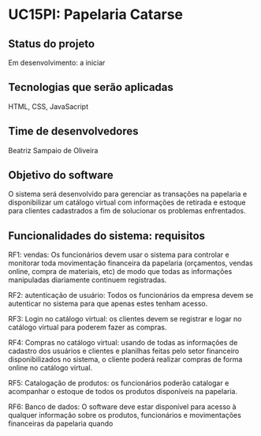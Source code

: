 # UC15PI: Papelaria Catarse
## Status do projeto 
Em desenvolvimento: a iniciar

## Tecnologias que serão aplicadas
HTML, CSS, JavaSacript

## Time de desenvolvedores
Beatriz Sampaio de Oliveira

## Objetivo do software 
O sistema será desenvolvido para gerenciar as transações na papelaria e disponibilizar
um catálogo virtual com informações de retirada e estoque para clientes cadastrados a fim de
solucionar os problemas enfrentados.

## Funcionalidades do sistema: requisitos 

RF1: vendas: Os funcionários devem usar o sistema para controlar e monitorar toda
movimentação financeira da papelaria (orçamentos, vendas online, compra de materiais, etc)
de modo que todas as informações manipuladas diariamente continuem registradas.

RF2: autenticação de usuário: Todos os funcionários da empresa devem se autenticar no
sistema para que apenas estes tenham acesso.

RF3: Login no catálogo virtual: os clientes devem se registrar e logar no catálogo virtual para
poderem fazer as compras.

RF4: Compras no catálogo virtual: usando de todas as informações de cadastro dos usuários e
clientes e planilhas feitas pelo setor financeiro disponibilizados no sistema, o cliente poderá
realizar compras de forma online no catálogo virtual.

RF5: Catalogação de produtos: os funcionários poderão catalogar e acompanhar o estoque de
todos os produtos disponíveis na papelaria.

RF6: Banco de dados: O software deve estar disponível para acesso à qualquer informação
sobre os produtos, funcionários e movimentações financeiras da papelaria quando
